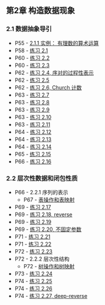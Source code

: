## 第2章 构造数据现象

### 2.1 数据抽象导引

* P55 - [2.1.1 实例： 有理数的算术运算](./rat.scm)
* P58 - [练习 2.1](./exercise_2_1.scm)
* P60 - [练习 2.2](./exercise_2_2.scm)
* P60 - [练习 2.3](./exercise_2_3.scm)
* P62 - [练习 2.4, 序对的过程性表示](./exercise_2_4.md)
* P62 - [练习 2.5](./exercise_2_5.md)
* P62 - [练习 2.6, Church 计数](./exercise_2_6.md)
* P63 - [练习 2.7](./exercise_2_7.scm)
* P63 - [练习 2.8](./exercise_2_8.scm)
* P63 - [练习 2.9](./exercise_2_9.md)
* P63 - [练习 2.10](./exercise_2_10.scm)
* P63 - [练习 2.11](./exercise_2_11.scm)
* P64 - [练习 2.12](./exercise_2_12.scm)
* P64 - [练习 2.13](./exercise_2_13.md)
* P64 - [练习 2.14](./exercise_2_14.md)
* P65 - [练习 2.15](./exercise_2_15.md)
* P66 - [练习 2.16](./exercise_2_16.md)

### 2.2 层次性数据和闭包性质

* P66 - 2.2.1 序列的表示
	* P67 - [表操作和表映射](./list_op_map.scm)
* P69 - [练习 2.17](./exercise_2_17.scm)
* P69 - [练习 2.18, reverse](./exercise_2_18.scm)
* P69 - [练习 2.19](./exercise_2_19.md)
* P69 - [练习 2.20, 不固定参数](./exercise_2_20.scm)
* P71 - [练习 2.21](./exercise_2_21.scm)
* P71 - [练习 2.22](./exercise_2_22.md)
* P72 - [练习 2.23](./exercise_2_23.scm)
* P72 - 2.2.2 层次性结构
	* P72 - [树操作和树映射](./tree_op_map.scm)
* P73 - [练习 2.24](./exercise_2_24.md)
* P74 - [练习 2.25](./exercise_2_25.scm)
* P74 - [练习 2.26](./exercise_2_26.scm)
* P74 - [练习 2.27, deep-reverse](./exercise_2_27.scm)




